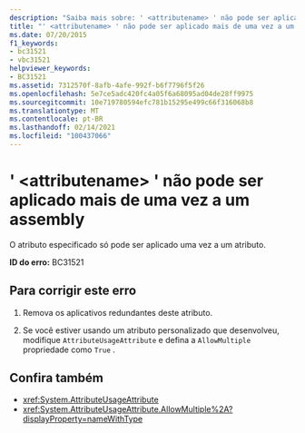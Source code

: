 ```yaml
---
description: "Saiba mais sobre: ' <attributename> ' não pode ser aplicado mais de uma vez a um assembly"
title: "' <attributename> ' não pode ser aplicado mais de uma vez a um assembly"
ms.date: 07/20/2015
f1_keywords:
- bc31521
- vbc31521
helpviewer_keywords:
- BC31521
ms.assetid: 7312570f-8afb-4afe-992f-b6f7796f5f26
ms.openlocfilehash: 5e7ce5adc420fc4a05f6a68095ad04de28ff9975
ms.sourcegitcommit: 10e719780594efc781b15295e499c66f316068b8
ms.translationtype: MT
ms.contentlocale: pt-BR
ms.lasthandoff: 02/14/2021
ms.locfileid: "100437066"
---
```

# <a name="attributename-cannot-be-applied-more-than-once-to-an-assembly"></a>' \<attributename> ' não pode ser aplicado mais de uma vez a um assembly

O atributo especificado só pode ser aplicado uma vez a um atributo.  
  
 **ID do erro:** BC31521  
  
## <a name="to-correct-this-error"></a>Para corrigir este erro  
  
1. Remova os aplicativos redundantes deste atributo.  
  
2. Se você estiver usando um atributo personalizado que desenvolveu, modifique `AttributeUsageAttribute` e defina a `AllowMultiple` propriedade como `True` .  
  
## <a name="see-also"></a>Confira também

- <xref:System.AttributeUsageAttribute>
- <xref:System.AttributeUsageAttribute.AllowMultiple%2A?displayProperty=nameWithType>
